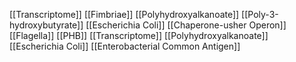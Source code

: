 [[Transcriptome]]
[[Fimbriae]]
[[Polyhydroxyalkanoate]]
[[Poly-3-hydroxybutyrate]]
[[Escherichia Coli]]
[[Chaperone-usher Operon]]
[[Flagella]]
[[PHB]]
[[Transcriptome]]
[[Polyhydroxyalkanoate]]
[[Escherichia Coli]]
[[Enterobacterial Common Antigen]]

